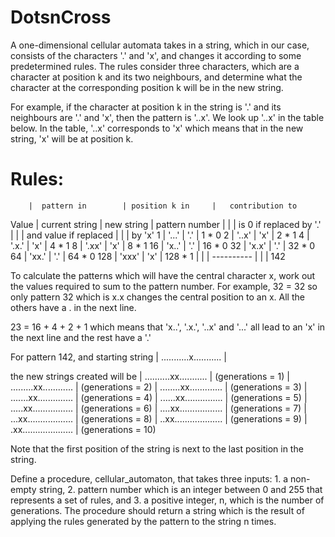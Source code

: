 # DotsnCross

A one-dimensional cellular automata takes in a string, which in our
case, consists of the characters '.' and 'x', and changes it according
to some predetermined rules. The rules consider three characters, which
are a character at position k and its two neighbours, and determine
what the character at the corresponding position k will be in the new
string.

For example, if the character at position k in the string  is '.' and
its neighbours are '.' and 'x', then the pattern is '..x'. We look up
'..x' in the table below. In the table, '..x' corresponds to 'x' which
means that in the new string, 'x' will be at position k.

# Rules:
        |  pattern in        | position k in     |   contribution to
 Value  |  current string    | new string        |   pattern number
        |                    |                   |   is 0 if replaced by '.'
        |                    |                   |   and value if replaced
        |                    |                   |   by 'x'
  1     |  '...'             | '.'               |         1 * 0
  2     |  '..x'             | 'x'               |         2 * 1
  4     |  '.x.'             | 'x'               |         4 * 1
  8     |  '.xx'             | 'x'               |         8 * 1
 16     |  'x..'             | '.'               |        16 * 0
 32     |  'x.x'             | '.'               |        32 * 0
 64     |  'xx.'             | '.'               |        64 * 0
 128    |  'xxx'             | 'x'               |        128 * 1
        |                    |                   |     ----------
        |                    |                   |          142
 
 To calculate the patterns which will have the central character x, work
 out the values required to sum to the pattern number. For example,
 32 = 32 so only pattern 32 which is x.x changes the central position to
 an x. All the others have a . in the next line.

 23 = 16 + 4 + 2 + 1 which means that 'x..', '.x.', '..x' and '...' all 
 lead to an 'x' in the next line and the rest have a '.'

 
 For pattern 142, and starting string
| ...........x........... |
 
 
 the new strings created will be
| ..........xx........... | (generations = 1)
| .........xx............ | (generations = 2)
| ........xx............. | (generations = 3)
| .......xx.............. | (generations = 4)
| ......xx............... | (generations = 5)
| .....xx................ | (generations = 6)
| ....xx................. | (generations = 7)
| ...xx.................. | (generations = 8)
| ..xx................... | (generations = 9)
| .xx.................... | (generations = 10)

 Note that the first position of the string is next to the last position
 in the string.

 Define a procedure, cellular_automaton, that takes three inputs:
     1. a non-empty string,
     2. pattern number which is an integer between 0 and 255 that represents a set of rules, and
     3. a positive integer, n, which is the number of generations.
 The procedure should return a string which is the result of applying the rules generated by the pattern to the string n times.
